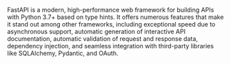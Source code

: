 FastAPI is a modern, high-performance web framework for building APIs with Python 3.7+ based on type hints. It offers numerous features that make it stand out among other frameworks, including exceptional speed due to asynchronous support, automatic generation of interactive API documentation, automatic validation of request and response data, dependency injection, and seamless integration with third-party libraries like SQLAlchemy, Pydantic, and OAuth.
